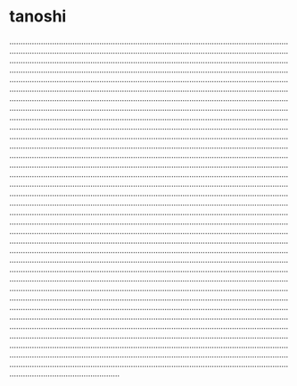 # tanoshi
.....................................................................................................................................................................................................................................................................................................................................................................................................................................................................................................................................................................................................................................................................................................................................................................................................................................................................................................................................................................................................................................................................................................................................................................................................................................................................................................................................................................................................................................................................................................................................................................................................................................................................................................................................................................................................................................................................................................................................................................................................................................................................................................................................................................................................................................................................................................................................................................................................................................................................................................................................................................................................................................................................................................................................................................................................................................................................................................................................................................................................................................................................................................................................................................................................................................................................................................................................................................................................................................................................................................................................................................................................................................................................................................................................................................................................................................................................................................................................................................................................................................................................................................................................................................................................................................................................................................................................................................................................................................................................................................................................................................